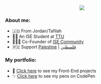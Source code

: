 <h1 align='center'>
    <img src='https://readme-typing-svg.herokuapp.com?font=Roboto&color=000000&size=28&center=true&vCenter=true&lines=Hi+There%2C+I&apos;m+Mohammad+%F0%9F%91%8B'>
</h1>

### About me:
* 🇯🇴 From Jordan/Tafilah
* 👨‍🎓 An ISE Student at [TTU](http://www.ttu.edu.jo)
* 👨🏻‍💻 Co-Founder of [ISE Community](https://www.facebook.com/isettu)
* 🇵🇸 Support [Palestine](https://twitter.com/hashtag/FreePalestine) | [فلسطين](https://twitter.com/hashtag/%D9%81%D9%84%D8%B3%D8%B7%D9%8A%D9%86)

### My portfolio:
* 🤖 [Click here](#) to see my Front-End projects
* ✨ [Click here](https://codepen.io/mohammad-Jarabah) to see my pens on CodePen
